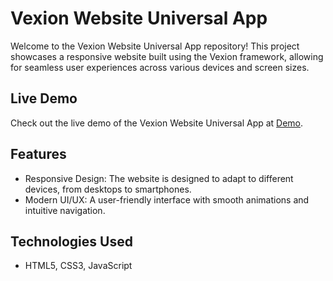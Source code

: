 # Vexion Website Universal App

Welcome to the Vexion Website Universal App repository! This project showcases a responsive website built using the Vexion framework, allowing for seamless user experiences across various devices and screen sizes.

## Live Demo

Check out the live demo of the Vexion Website Universal App at [Demo](https://wpessential.org/hammad/vexion).

## Features

- Responsive Design: The website is designed to adapt to different devices, from desktops to smartphones.
- Modern UI/UX: A user-friendly interface with smooth animations and intuitive navigation.

## Technologies Used

- HTML5, CSS3, JavaScript
